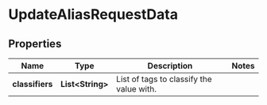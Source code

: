 

# UpdateAliasRequestData


## Properties

| Name | Type | Description | Notes |
|------------ | ------------- | ------------- | -------------|
|**classifiers** | **List&lt;String&gt;** | List of tags to classify the value with. |  |



